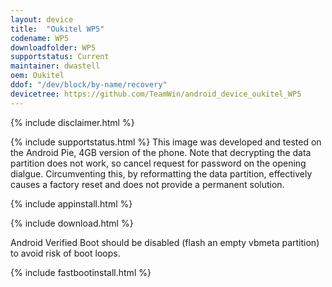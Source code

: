 ```yaml
---
layout: device
title:  "Oukitel WP5"
codename: WP5
downloadfolder: WP5
supportstatus: Current
maintainer: dwastell
oem: Oukitel
ddof: "/dev/block/by-name/recovery"
devicetree: https://github.com/TeamWin/android_device_oukitel_WP5
---
```


{% include disclaimer.html %}

{% include supportstatus.html %}
This image was developed and tested on the Android Pie, 4GB version of the phone. Note that decrypting the data partition does not work, so cancel request for password on the opening dialgue. Circumventing this, by reformatting the data partition, effectively causes a factory reset and does not provide a permanent solution. 

{% include appinstall.html %}

{% include download.html %}

Android Verified Boot should be disabled (flash an empty vbmeta partition) to avoid risk of boot loops.

{% include fastbootinstall.html %}
